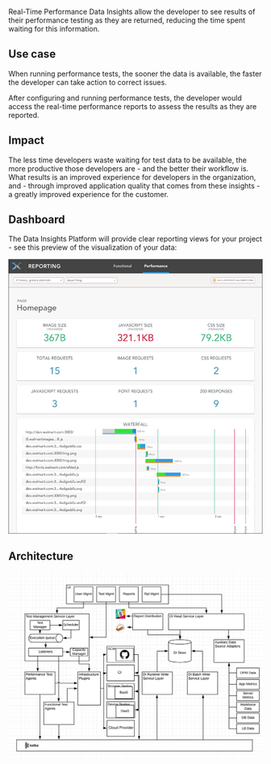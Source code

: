 Real-Time Performance Data Insights allow the developer to see results of their performance
testing as they are returned, reducing the time spent waiting for this information.

## Use case

When running performance tests, the sooner the data is available, the faster the developer
can take action to correct issues.

After configuring and running performance tests, the developer would access the real-time
performance reports to assess the results as they are reported.

## Impact

The less time developers waste waiting for test data to be available, the more productive
those developers are - and the better their workflow is. What results is an improved
experience for developers in the organization, and - through improved application quality
that comes from these insights - a greatly improved experience for the customer.

## Dashboard

The Data Insights Platform will provide clear reporting views for your project - see this
preview of the visualization of your data:

![Performance Real-Time Dashboard](../images/realtime-performance.png)

## Architecture

![Architecture Diagram](../../images/nextgen-arch.png)
